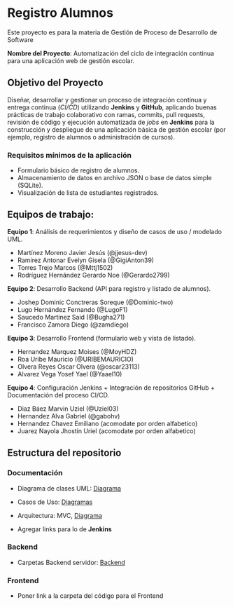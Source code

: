# Registro Alumnos

Este proyecto es para la materia de Gestión de Proceso de Desarrollo de Software

**Nombre del Proyecto**: Automatización del ciclo de integración continua para una aplicación web de gestión escolar.


## Objetivo del Proyecto

Diseñar, desarrollar y gestionar un proceso de integración continua y entrega continua (*CI/CD*) utilizando **Jenkins** y **GitHub**, aplicando buenas prácticas de trabajo colaborativo con ramas, commits, pull requests, revisión de código y ejecución automatizada de *jobs* en **Jenkins** para la construcción y despliegue de una aplicación básica de gestión escolar (por ejemplo, registro de alumnos o administración de cursos).

### Requisitos mínimos de la aplicación

- Formulario básico de registro de alumnos.
- Almacenamiento de datos en archivo JSON o base de datos simple (SQLite).
- Visualización de lista de estudiantes registrados.

## Equipos de trabajo:

**Equipo 1**: Análisis de requerimientos y diseño de casos de uso / modelado UML.

- Martínez Moreno Javier Jesús (@jjesus-dev)
- Ramirez Antonar Evelyn Gisela (@GigiAnton39)
- Torres Trejo Marcos (@Mttj1502)
- Rodríguez Hernández Gerardo Noe (@Gerardo2799)

**Equipo 2**: Desarrollo Backend (API para registro y listado de alumnos).

- Joshep Dominic Conctreras Soreque (@Dominic-two)
- Lugo Hernández Fernando (@LugoF1)
- Saucedo Martinez Said (@Bugha271)
- Francisco Zamora Diego (@zamdiego)

**Equipo 3**: Desarrollo Frontend (formulario web y vista de listado).

- Hernandez Marquez Moises (@MoyHDZ)
- Roa Uribe Mauricio (@URIBEMAURICIO)
- Olvera Reyes Oscar Olvera (@oscar23113)
- Alvarez Vega Yosef Yael (@Yaael10)

**Equipo 4**: Configuración Jenkins + Integración de repositorios GitHub +
Documentación del proceso CI/CD.

- Diaz Báez Marvin Uziel (@Uziel03)
- Hernandez Alva Gabriel (@gabohv)
- Hernandez Chavez Emiliano (acomodate por orden alfabetico)
- Juarez Nayola Jhostin Uriel (acomodate por orden alfabetico)

## Estructura del repositorio

### Documentación
- Diagrama de clases UML: [Diagrama](docs/uml.png)
- Casos de Uso: [Diagramas](docs/casos-uso/diagramas)
- Arquitectura: MVC, [Diagrama](docs/DiagramaArquitectura.png)

- Agregar links para lo de **Jenkins**

### Backend

- Carpetas Backend servidor: [Backend](/src)

### Frontend

- Poner link a la carpeta del código para el Frontend

